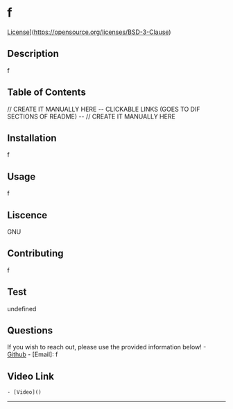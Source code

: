 # f

[License](https://img.shields.io/badge/License-GNU-green.svg)](https://opensource.org/licenses/BSD-3-Clause)

## Description
f

## Table of Contents
// CREATE IT MANUALLY HERE
    -- CLICKABLE LINKS (GOES TO DIF SECTIONS OF README) --
// CREATE IT MANUALLY HERE
## Installation
f

## Usage
f

## Liscence
GNU

## Contributing
f

## Test
undefined

## Questions
If you wish to reach out, please use the provided information below!
    - [Github](https://github.com/jimbolikesgithub)
    - [Email]: f

## Video Link 
    - [Video]()

---
